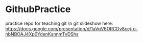 # GithubPractice
practice repo for teaching git \n
git slideshow here: https://docs.google.com/presentation/d/1aVqV6ORCDv8cej-o-nbNBOAJ4Xp0YdenKsnnmTvDShs
